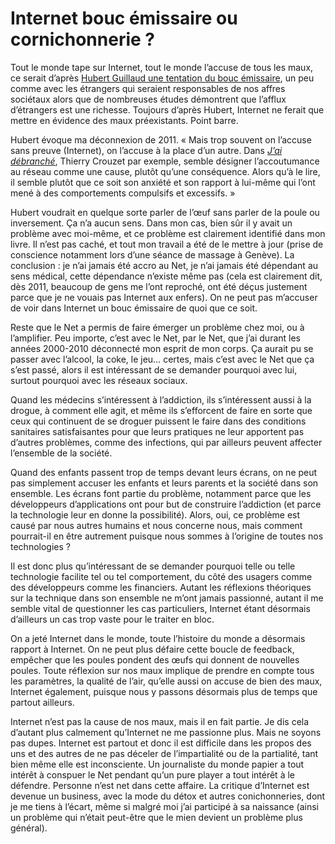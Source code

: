 # Internet bouc émissaire ou cornichonnerie ?

Tout le monde tape sur Internet, tout le monde l’accuse de tous les maux, ce serait d’après [Hubert Guillaud une tentation du bouc émissaire](http://www.internetactu.net/2012/07/05/internet-facile-bouc-emissaire/#comment-1201421), un peu comme avec les étrangers qui seraient responsables de nos affres sociétaux alors que de nombreuses études démontrent que l’afflux d’étrangers est une richesse. Toujours d’après Hubert, Internet ne ferait que mettre en évidence des maux préexistants. Point barre.

Hubert évoque ma déconnexion de 2011. « Mais trop souvent on l’accuse sans preuve (Internet), on l’accuse à la place d’un autre. Dans [*J’ai débranché*](https://tcrouzet.com/jai-debranche/), Thierry Crouzet par exemple, semble désigner l’accoutumance au réseau comme une cause, plutôt qu’une conséquence. Alors qu’à le lire, il semble plutôt que ce soit son anxiété et son rapport à lui-même qui l’ont mené à des comportements compulsifs et excessifs. »

Hubert voudrait en quelque sorte parler de l’œuf sans parler de la poule ou inversement. Ça n’a aucun sens. Dans mon cas, bien sûr il y avait un problème avec moi-même, et ce problème est clairement identifié dans mon livre. Il n’est pas caché, et tout mon travail a été de le mettre à jour (prise de conscience notamment lors d’une séance de massage à Genève). La conclusion : je n’ai jamais été accro au Net, je n’ai jamais été dépendant au sens médical, cette dépendance n’existe même pas (cela est clairement dit, dès 2011, beaucoup de gens me l’ont reproché, ont été déçus justement parce que je ne vouais pas Internet aux enfers). On ne peut pas m’accuser de voir dans Internet un bouc émissaire de quoi que ce soit.

Reste que le Net a permis de faire émerger un problème chez moi, ou à l’amplifier. Peu importe, c’est avec le Net, par le Net, que j’ai durant les années 2000-2010 déconnecté mon esprit de mon corps. Ça aurait pu se passer avec l’alcool, la coke, le jeu… certes, mais c’est avec le Net que ça s’est passé, alors il est intéressant de se demander pourquoi avec lui, surtout pourquoi avec les réseaux sociaux.

Quand les médecins s’intéressent à l’addiction, ils s’intéressent aussi à la drogue, à comment elle agit, et même ils s’efforcent de faire en sorte que ceux qui continuent de se droguer puissent le faire dans des conditions sanitaires satisfaisantes pour que leurs pratiques ne leur apportent pas d’autres problèmes, comme des infections, qui par ailleurs peuvent affecter l’ensemble de la société.

Quand des enfants passent trop de temps devant leurs écrans, on ne peut pas simplement accuser les enfants et leurs parents et la société dans son ensemble. Les écrans font partie du problème, notamment parce que les développeurs d’applications ont pour but de construire l’addiction (et parce la technologie leur en donne la possibilité). Alors, oui, ce problème est causé par nous autres humains et nous concerne nous, mais comment pourrait-il en être autrement puisque nous sommes à l’origine de toutes nos technologies ?

Il est donc plus qu’intéressant de se demander pourquoi telle ou telle technologie facilite tel ou tel comportement, du côté des usagers comme des développeurs comme les financiers. Autant les réflexions théoriques sur la technique dans son ensemble ne m’ont jamais passionné, autant il me semble vital de questionner les cas particuliers, Internet étant désormais d’ailleurs un cas trop vaste pour le traiter en bloc.

On a jeté Internet dans le monde, toute l’histoire du monde a désormais rapport à Internet. On ne peut plus défaire cette boucle de feedback, empêcher que les poules pondent des œufs qui donnent de nouvelles poules. Toute réflexion sur nos maux implique de prendre en compte tous les paramètres, la qualité de l’air, qu’elle aussi on accuse de bien des maux, Internet également, puisque nous y passons désormais plus de temps que partout ailleurs.

Internet n’est pas la cause de nos maux, mais il en fait partie. Je dis cela d’autant plus calmement qu’Internet ne me passionne plus. Mais ne soyons pas dupes. Internet est partout et donc il est difficile dans les propos des uns et des autres de ne pas déceler de l’impartialité ou de la partialité, tant bien même elle est inconsciente. Un journaliste du monde papier a tout intérêt à conspuer le Net pendant qu’un pure player a tout intérêt à le défendre. Personne n’est net dans cette affaire. La critique d’Internet est devenue un business, avec la mode du détox et autres conichonneries, dont je me tiens à l’écart, même si malgré moi j’ai participé à sa naissance (ainsi un problème qui n’était peut-être que le mien devient un problème plus général).